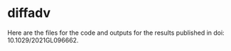 # diffadv
Here are the files for the code and outputs for the results published in doi: 10.1029/2021GL096662.
